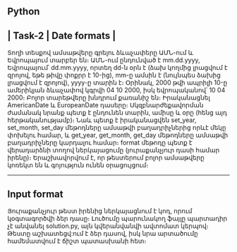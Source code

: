 Python
---
| Task-2 | Date formats |
--

Տողի տեսքով ամսաթվերը գրելու ձևաչափերը ԱՄՆ-ում և Եվրոպայում տարբեր են։ ԱՄՆ-ում ընդունված է mm.dd.yyyy, Եվրոպայում՝ dd.mm.yyyy, որտեղ dd-ն օրն է (ձախ կողմից լրացվում է զրոյով, եթե թիվը փոքրր է 10-ից), mm-ը ամսին է (նույնպես ձախից լրացվում է զրոյով), yyyy-ը տարին է։ Օրինակ, 2000 թվի ապրիլի 10-ը ամերիկյան ձևաչափով կգրվի 04 10 2000, իսկ եվրոպականով՝ 10 04 2000։ Բոլոր տարեթվերը խնդրում քառանիշ են։
Իրականացնել AmericanDate և EuropeanDate դասերը։ Սկզբնարժեքավորման ժամանակ նրանք պետք է ընդունեն տարին, ամիսը և օրը (հենց այդ հերթականությամբ)։ Նաև պետք է իրականացվեն set_year, set_month, set_day մեթոդները ամսաթվի բաղադրիչներից որևէ մեկը փոխելու համար, և get_year, get_month, get_day մեթոդները ամսաթվի բաղադրիչները կարդալու համար։ format մեթոդը պետք է վերադարձնի տողով ներկայացումը (յուրաքանչյուր դասի համար իրենը)։
Երաշխավորվում է, որ թեստերում բոլոր ամսաթվերը կոռեկտ են և գոյություն ունեն օրացույցում։

--------
Input format
----------
Յուրաքանչյուր թեստ իրենից ներկայացնում է կոդ, որում կօգտագործվի ձեր դասը։
Լուծումը պարունակող ֆայլը պարտադիր չէ անվանել solution.py, այն կվերանվանվի ավտոմատ կերպով։
Թեստը աշխատեցվ:ում է ձեր դասով, իսկ նրա արտածումը համեմատվում է ճիշտ պատասխանի հետ։
